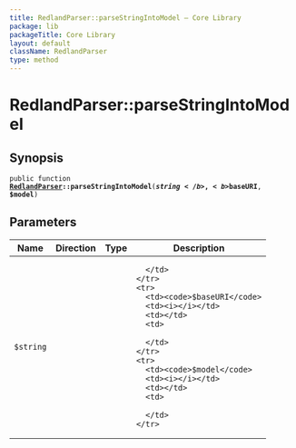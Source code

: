 ```yaml
---
title: RedlandParser::parseStringIntoModel — Core Library
package: lib
packageTitle: Core Library
layout: default
className: RedlandParser
type: method
---
```


# RedlandParser::parseStringIntoModel

## Synopsis

<code>public function <b><a href="RedlandParser">RedlandParser</a>::parseStringIntoModel</b>(<b>$string</b>, <b>$baseURI</b>, <b>$model</b>)</code>

## Parameters

<table>
  <thead>
    <tr>
      <th>Name</th>
      <th>Direction</th>
      <th>Type</th>
      <th>Description</th>
    </tr>
  </thead>
  <tbody>
    <tr>
      <td><code>$string</code>
      <td><i></i></td>
      <td></td>
      <td>

      </td>
    </tr>
    <tr>
      <td><code>$baseURI</code>
      <td><i></i></td>
      <td></td>
      <td>

      </td>
    </tr>
    <tr>
      <td><code>$model</code>
      <td><i></i></td>
      <td></td>
      <td>

      </td>
    </tr>
  </tbody>
</table>


